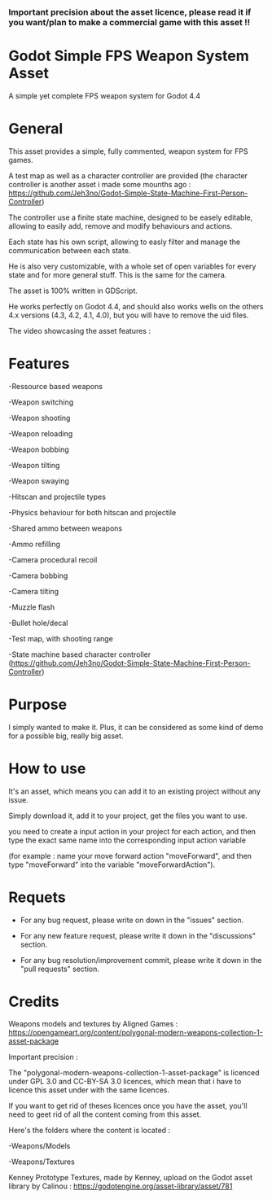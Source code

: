 ### Important precision about the asset licence, please read it if you want/plan to make a commercial game with this asset !!


# Godot Simple FPS Weapon System Asset


 A simple yet complete FPS weapon system for Godot 4.4


 # **General**


This asset provides a simple, fully commented, weapon system for FPS games.

A test map as well as a character controller are provided (the character controller is another asset i made some mounths ago : https://github.com/Jeh3no/Godot-Simple-State-Machine-First-Person-Controller)

The controller use a finite state machine, designed to be easely editable, allowing to easily add, remove and modify behaviours and actions.

Each state has his own script, allowing to easly filter and manage the communication between each state.

He is also very customizable, with a whole set of open variables for every state and for more general stuff. This is the same for the camera.

The asset is 100% written in GDScript.

He works perfectly on Godot 4.4, and should also works wells on the others 4.x versions (4.3, 4.2, 4.1, 4.0), but you will have to remove the uid files.

The video showcasing the asset features : 


# **Features**

 -Ressource based weapons

 -Weapon switching

 -Weapon shooting
 
 -Weapon reloading
 
 -Weapon bobbing
 
 -Weapon tilting
 
 -Weapon swaying
 
 -Hitscan and projectile types 
 
 -Physics behaviour for both hitscan and projectile
 
 
 -Shared ammo between weapons
 
 -Ammo refilling
 
 
 -Camera procedural recoil
 
 -Camera bobbing
 
 -Camera tilting
 
 
 -Muzzle flash
 
 -Bullet hole/decal
 
 
 -Test map, with shooting range
 
 -State machine based character controller (https://github.com/Jeh3no/Godot-Simple-State-Machine-First-Person-Controller)


# **Purpose**


I simply wanted to make it.
Plus, it can be considered as some kind of demo for a possible big, really big asset.


# **How to use**


It's an asset, which means you can add it to an existing project without any issue.

Simply download it, add it to your project, get the files you want to use.

you need to create a input action in your project for each action, and then type the exact same name into the corresponding input action variable

(for example : name your move forward action "moveForward", and then type "moveForward" into the variable "moveForwardAction").


# **Requets**


- For any bug request, please write on down in the "issues" section.

- For any new feature request, please write it down in the "discussions" section.

- For any bug resolution/improvement commit, please write it down in the "pull requests" section.


# **Credits**

Weapons models and textures by Aligned Games : https://opengameart.org/content/polygonal-modern-weapons-collection-1-asset-package

Important precision : 

The "polygonal-modern-weapons-collection-1-asset-package" is licenced under GPL 3.0 and CC-BY-SA 3.0 licences, which mean that i have to licence this asset under with the same licences.

If you want to get rid of theses licences once you have the asset, you'll need to geet rid of all the content coming from this asset.

Here's the folders where the content is located : 

-Weapons/Models

-Weapons/Textures

Kenney Prototype Textures, made by Kenney, upload on the Godot asset library by Calinou : https://godotengine.org/asset-library/asset/781

